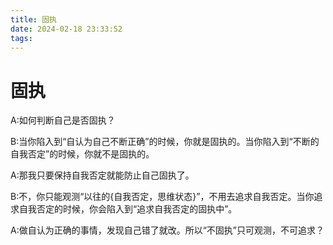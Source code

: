 ```yaml
---
title: 固执
date: 2024-02-18 23:33:52
tags:
---
```

# 固执
A:如何判断自己是否固执？

B:当你陷入到“自认为自己不断正确”的时候，你就是固执的。当你陷入到“不断的自我否定”的时候，你就不是固执的。

A:那我只要保持自我否定就能防止自己固执了。

B:不，你只能观测“以往的{自我否定，思维状态}”，不用去追求自我否定。当你追求自我否定的时候，你会陷入到“追求自我否定的固执中”。

A:做自认为正确的事情，发现自己错了就改。所以“不固执”只可观测，不可追求？